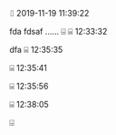 ⌷   2019-11-19 11:39:22

fda
fdsaf
......
⌹
⌸               12:33:32

dfa
⌸               12:35:35

⌸               12:35:41

⌸               12:35:56

⌸               12:38:05

⌹
